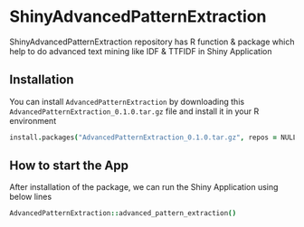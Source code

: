 # ShinyAdvancedPatternExtraction
ShinyAdvancedPatternExtraction repository has R function &amp; package which help to do advanced text mining like IDF &amp; TTFIDF  in Shiny Application

## Installation

You can install `AdvancedPatternExtraction` by downloading this `AdvancedPatternExtraction_0.1.0.tar.gz` file and install it in your R environment

```coffee
install.packages("AdvancedPatternExtraction_0.1.0.tar.gz", repos = NULL, type = "source")
```

## How to start the App

After installation of the package, we can run the Shiny Application using below lines

```coffee
AdvancedPatternExtraction::advanced_pattern_extraction()
```

